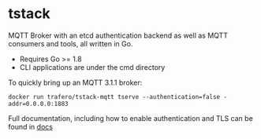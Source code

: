# tstack

MQTT Broker with an etcd authentication backend as well as MQTT consumers and tools, all written in Go.

* Requires Go >= 1.8
* CLI applications are under the cmd directory


To quickly bring up an MQTT 3.1.1 broker:

```
docker run trafero/tstack-mqtt tserve --authentication=false -addr=0.0.0.0:1883
```

Full documentation, including how to enable authentication and TLS can be found in [docs](https://github.com/trafero/tstack/tree/master/docs)
